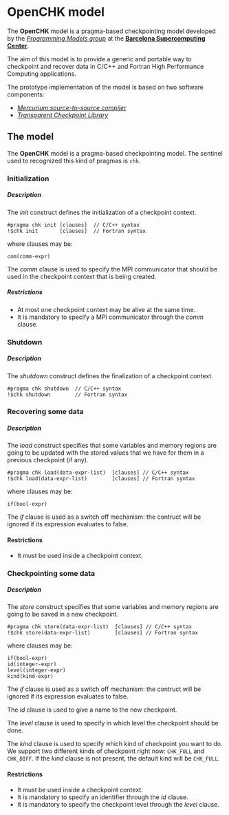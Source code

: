 # OpenCHK model

The **OpenCHK** model is a pragma-based checkpointing model developed by the [*Programming Models group*](https://pm.bsc.es/)
at the [**Barcelona Supercomputing Center**](http://www.bsc.es/).

The aim of this model is to provide a generic and portable way to checkpoint and recover data in C/C++ and Fortran High Performance Computing applications.

The prototype implementation of the model is based on two software components:
- [*Mercurium source-to-source compiler*](https://github.com/bsc-pm/mcxx)
- [*Transparent Checkpoint Library*](https://github.com/bsc-pm/TCL)


## The model
The **OpenCHK** model is a pragma-based checkpointing model. The sentinel used to recognized this kind of pragmas is `chk`.

 
### Initialization
##### Description
The *init* construct defines the initialization of a checkpoint context.

    #pragma chk init [clauses]  // C/C++ syntax
    !$chk init       [clauses]  // Fortran syntax
    
where clauses may be:
    
    com(comm-expr)

The *comm* clause is used to specify the MPI communicator that should be used in the checkpoint context that is being created.

##### Restrictions
- At most one checkpoint context may be alive at the same time.
- It is mandatory to specify a MPI communicator through the *comm* clause.

### Shutdown
##### Description
The *shutdown* construct defines the finalization of a checkpoint context.

    #pragma chk shutdown  // C/C++ syntax 
    !$chk shutdown        // Fortran syntax
    

### Recovering some data
##### Description
The *load* construct specifies that some variables and memory regions are going to be updated with the stored values that we have for them in a previous checkpoint (if any).

    #pragma chk load(data-expr-list)  [clauses] // C/C++ syntax
    !$chk load(data-expr-list)        [clauses] // Fortran syntax
    
where clauses may be:

    if(bool-expr)
    
The *if* clause is used as a switch off mechanism: the contruct will be ignored if its expression evaluates to false.
    
#### Restrictions
- It must be used inside a checkpoint context.

### Checkpointing some data
##### Description
The *store* construct specifies that some variables and memory regions are going to be saved in a new checkpoint.

    #pragma chk store(data-expr-list)  [clauses] // C/C++ syntax
    !$chk store(data-expr-list)        [clauses] // Fortran syntax
    
where clauses may be:

    if(bool-expr)
    id(integer-expr)
    level(integer-expr)
    kind(kind-expr)
    
The *if* clause is used as a switch off mechanism: the contruct will be ignored if its expression evaluates to false.

The *id* clause is used to give a name to the new checkpoint.

The *level* clause is used to specify in which level the checkpoint should be done.

The *kind* clause is used to specify which kind of checkpoint you want to do. We support two different kinds of checkpoint right now: `CHK_FULL` and `CHK_DIFF`. If the *kind* clause is not present, the default kind will be `CHK_FULL`.
    
#### Restrictions
- It must be used inside a checkpoint context.
- It is mandatory to specify an identifier through the *id* clause.
- It is mandatory to specify the checkpoint level through the *level* clause.
 
